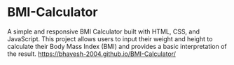 # BMI-Calculator
 A simple and responsive BMI Calculator built with HTML, CSS, and JavaScript. This project allows users to input their weight and height to calculate their Body Mass Index (BMI) and provides a basic interpretation of the result. 
 https://bhavesh-2004.github.io/BMI-Calculator/
